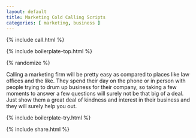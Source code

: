 ```yaml
---
layout: default
title: Marketing Cold Calling Scripts
categories: [ marketing, business ]
---
```


{% include call.html %}

{% include boilerplate-top.html %}


{% randomize %}

Calling a marketing firm will be pretty easy as compared to places like law offices and the like.  They spend their day on the phone or in person with people trying to drum up business for their company, so taking a few moments to answer a few questions will surely not be that big of a deal.  Just show them a great deal of kindness and interest in their business and they will surely help you out.

{% include boilerplate-try.html %}

{% include share.html %}
